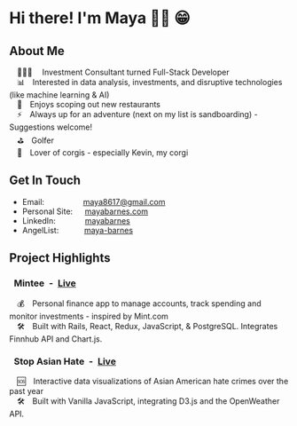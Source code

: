 # Hi there! I'm Maya 👋🏼 😁

## About Me
&emsp;👩🏻‍💼&emsp;&nbsp;Investment Consultant turned Full-Stack Developer <br/>
&emsp;📊&emsp;Interested in data analysis, investments, and disruptive technologies (like machine learning & AI) <br/>
&emsp;🍣&emsp;Enjoys scoping out new restaurants <br/>
&emsp;⚡️&emsp;Always up for an adventure (next on my list is sandboarding) - Suggestions welcome! <br/>
&emsp;⛳️&emsp;Golfer <br/>
&emsp;🐶&emsp;Lover of corgis - especially Kevin, my corgi <br/>

## Get In Touch

* Email:&emsp;&emsp;&emsp;&emsp;&emsp;maya8617@gmail.com
* Personal Site: &emsp;&nbsp;[mayabarnes.com](https://mayabarnes.com/)
* LinkedIn: &emsp;&emsp;&ensp;&ensp;&ensp;[mayabarnes](https://www.linkedin.com/in/mayabarnes/)
* AngelList: &emsp;&emsp;&emsp;[maya-barnes](https://angel.co/u/maya-barnes)

## Project Highlights
### &ensp;Mintee&ensp;-&ensp;[Live](https://mintee.herokuapp.com/)
&ensp;&ensp;💰&emsp;Personal finance app to manage accounts, track spending and monitor investments - inspired by Mint.com <br/>
&ensp;&ensp;🛠&emsp;Built with Rails, React, Redux, JavaScript, & PostgreSQL. Integrates Finnhub API and Chart.js.

### &ensp;Stop Asian Hate&ensp;-&ensp;[Live](https://stop-asian-hate.herokuapp.com/)
&ensp;&ensp;🆘&emsp;Interactive data visualizations of Asian American hate crimes over the past year  <br/>
&ensp;&ensp;🛠&emsp;Built with Vanilla JavaScript, integrating D3.js and the OpenWeather API.

<!-- * Email:&emsp;maya8617@gmail.com
* [Personal Site](https://mayabarnes.com/)
* [LinkedIn](https://www.linkedin.com/in/mayabarnes/)
* [AngelList](https://angel.co/u/maya-barnes)  -->

<!--
**mayagbarnes/mayagbarnes** is a ✨ _special_ ✨ repository because its `README.md` (this file) appears on your GitHub profile.

Here are some ideas to get you started:

- 🔭 I’m currently working on ...
- 🌱 I’m currently learning ...
- 👯 I’m looking to collaborate on ...
- 🤔 I’m looking for help with ...
- 💬 Ask me about ...
- 📫 How to reach me: ...
- 😄 Pronouns: ...
- ⚡ Fun fact: ...


## Projects
### Mintee 
Personal Finance App to manage accounts, track spending and monitor investments - inspired by Mint.com &emsp;&nbsp;[Check It Out](https://mintee.herokuapp.com/)
* Built with Rails, React, Redux, JavaScript, & PostgreSQL. Integrates Finnhub API and Chart.js.

### Stop Asian Hate
&emsp;&nbsp;[Check It Out](https://stop-asian-hate.herokuapp.com/)
* Interactive data visualizations of Asian American hate crimes over the past year.
* Built with Vanilla JavaScript, integrating D3.js and the OpenWeather API.

### BudgetHack$ 
&emsp;&nbsp;[Check It Out](https://budgethacks.herokuapp.com/)
* Single-page app where users create a budget, manage spending, and earn points towards rewards.
* Built with React, Redux, Express, Node, and MongoDB. Integrates Chart.js.

-->

